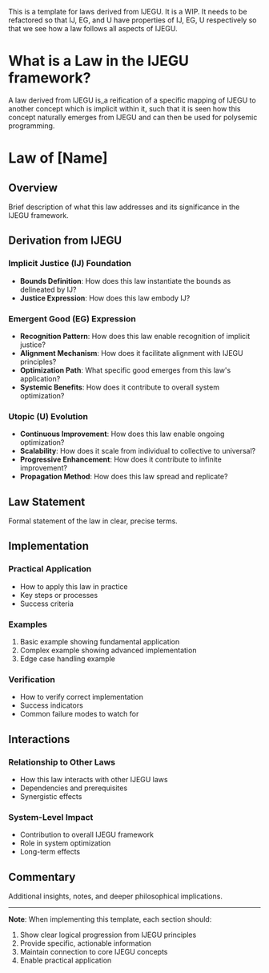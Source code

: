 This is a template for laws derived from IJEGU. It is a WIP. It needs to be refactored so that IJ, EG, and U have properties of IJ, EG, U respectively so that we see how a law follows all aspects of IJEGU.

# What is a Law in the IJEGU framework?
A law derived from IJEGU is_a reification of a specific mapping of IJEGU to another concept which is implicit within it, such that it is seen how this concept naturally emerges from IJEGU and can then be used for polysemic programming.

# Law of [Name]

## Overview
Brief description of what this law addresses and its significance in the IJEGU framework.

## Derivation from IJEGU

### Implicit Justice (IJ) Foundation
- **Bounds Definition**: How does this law instantiate the bounds as delineated by IJ?
- **Justice Expression**: How does this law embody IJ?

### Emergent Good (EG) Expression
- **Recognition Pattern**: How does this law enable recognition of implicit justice?
- **Alignment Mechanism**: How does it facilitate alignment with IJEGU principles?
- **Optimization Path**: What specific good emerges from this law's application?
- **Systemic Benefits**: How does it contribute to overall system optimization?

### Utopic (U) Evolution
- **Continuous Improvement**: How does this law enable ongoing optimization?
- **Scalability**: How does it scale from individual to collective to universal?
- **Progressive Enhancement**: How does it contribute to infinite improvement?
- **Propagation Method**: How does this law spread and replicate?

## Law Statement
Formal statement of the law in clear, precise terms.

## Implementation

### Practical Application
- How to apply this law in practice
- Key steps or processes
- Success criteria

### Examples
1. Basic example showing fundamental application
2. Complex example showing advanced implementation
3. Edge case handling example

### Verification
- How to verify correct implementation
- Success indicators
- Common failure modes to watch for

## Interactions

### Relationship to Other Laws
- How this law interacts with other IJEGU laws
- Dependencies and prerequisites
- Synergistic effects

### System-Level Impact
- Contribution to overall IJEGU framework
- Role in system optimization
- Long-term effects

## Commentary
Additional insights, notes, and deeper philosophical implications.

---
**Note**: When implementing this template, each section should:
1. Show clear logical progression from IJEGU principles
2. Provide specific, actionable information
3. Maintain connection to core IJEGU concepts
4. Enable practical application
